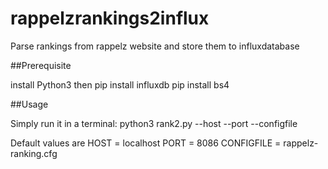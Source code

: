 # rappelzrankings2influx
Parse rankings from rappelz website and store them to influxdatabase

##Prerequisite

install Python3 then
pip install influxdb
pip install bs4

##Usage

Simply run it in a terminal:
python3 rank2.py --host <HOST> --port <PORT> --configfile <CONFIGFILE>
  
  Default values are
  HOST = localhost
  PORT = 8086
  CONFIGFILE = rappelz-ranking.cfg
